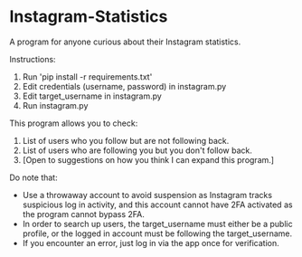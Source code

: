 # Instagram-Statistics
A program for anyone curious about their Instagram statistics.

Instructions:
1. Run 'pip install -r requirements.txt'
2. Edit credentials (username, password) in instagram.py
3. Edit target_username in instagram.py
4. Run instagram.py

This program allows you to check:
1. List of users who you follow but are not following back.
2. List of users who are following you but you don't follow back.
3. [Open to suggestions on how you think I can expand this program.]

Do note that:
- Use a throwaway account to avoid suspension as Instagram tracks suspicious log in activity, and this account cannot have 2FA activated as the program cannot bypass 2FA.
- In order to search up users, the target_username must either be a public profile, or the logged in account must be following the target_username.
- If you encounter an error, just log in via the app once for verification.
